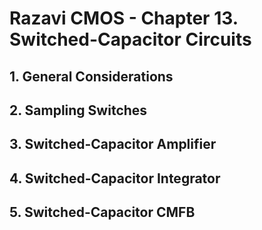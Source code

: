 # Razavi CMOS - Chapter 13. Switched-Capacitor Circuits

## 1. General Considerations
## 2. Sampling Switches
## 3. Switched-Capacitor Amplifier
## 4. Switched-Capacitor Integrator
## 5. Switched-Capacitor CMFB

